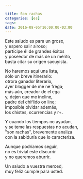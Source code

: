 ```yaml
---

title: Son rachas
categories: [es]
tags:
date: 2016-08-05T10:00:00-03:00
---
```


Este saludo es para un groso,  
y espero salir airoso;  
partícipe él de grandes éxitos  
y poseedor de más de un mérito,  
basta citar su origen sacuyista.

No haremos aquí una lista,  
sólo un breve itinerario:  
otrora ganador literario,  
ayer blogger de me ne frega;  
más aún, creador de el ega  
y, dejen que me incline,  
padre del chiflido on line;  
imposible olvidar además,  
los chistes, ocurrencias y r+.

Y cuando los tiempos no ayudan,  
y se teme las respuestas no acudan,  
"son rachas", brevemente analiza  
con la sabiduría que lo caracteriza.

Aunque podríamos seguir,  
no es trivial este discurrir  
y no queremos aburrir.

Un saludo a vuestra merced,  
muy feliz cumple para usted.
